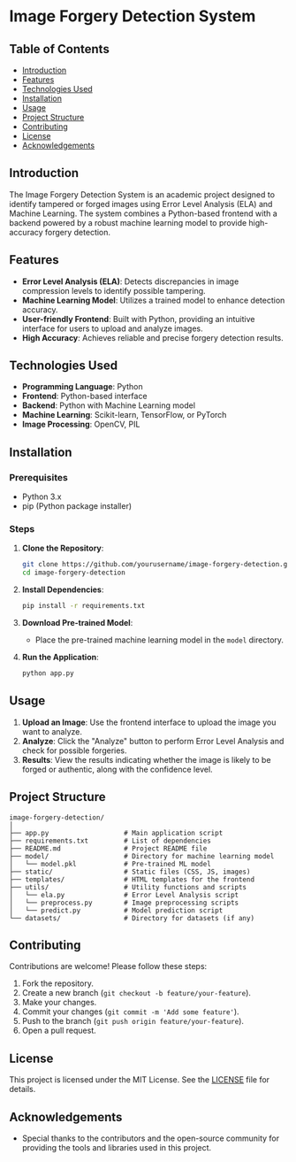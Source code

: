 # Image Forgery Detection System

## Table of Contents
- [Introduction](#introduction)
- [Features](#features)
- [Technologies Used](#technologies-used)
- [Installation](#installation)
- [Usage](#usage)
- [Project Structure](#project-structure)
- [Contributing](#contributing)
- [License](#license)
- [Acknowledgements](#acknowledgements)

## Introduction
The Image Forgery Detection System is an academic project designed to identify tampered or forged images using Error Level Analysis (ELA) and Machine Learning. The system combines a Python-based frontend with a backend powered by a robust machine learning model to provide high-accuracy forgery detection.

## Features
- **Error Level Analysis (ELA)**: Detects discrepancies in image compression levels to identify possible tampering.
- **Machine Learning Model**: Utilizes a trained model to enhance detection accuracy.
- **User-friendly Frontend**: Built with Python, providing an intuitive interface for users to upload and analyze images.
- **High Accuracy**: Achieves reliable and precise forgery detection results.

## Technologies Used
- **Programming Language**: Python
- **Frontend**: Python-based interface
- **Backend**: Python with Machine Learning model
- **Machine Learning**: Scikit-learn, TensorFlow, or PyTorch
- **Image Processing**: OpenCV, PIL

## Installation
### Prerequisites
- Python 3.x
- pip (Python package installer)

### Steps
1. **Clone the Repository**:
   ```bash
   git clone https://github.com/yourusername/image-forgery-detection.git
   cd image-forgery-detection
   ```

2. **Install Dependencies**:
   ```bash
   pip install -r requirements.txt
   ```

3. **Download Pre-trained Model**:
   - Place the pre-trained machine learning model in the `model` directory.

4. **Run the Application**:
   ```bash
   python app.py
   ```

## Usage
1. **Upload an Image**: Use the frontend interface to upload the image you want to analyze.
2. **Analyze**: Click the "Analyze" button to perform Error Level Analysis and check for possible forgeries.
3. **Results**: View the results indicating whether the image is likely to be forged or authentic, along with the confidence level.

## Project Structure
```
image-forgery-detection/
│
├── app.py                   # Main application script
├── requirements.txt         # List of dependencies
├── README.md                # Project README file
├── model/                   # Directory for machine learning model
│   └── model.pkl            # Pre-trained ML model
├── static/                  # Static files (CSS, JS, images)
├── templates/               # HTML templates for the frontend
├── utils/                   # Utility functions and scripts
│   └── ela.py               # Error Level Analysis script
│   └── preprocess.py        # Image preprocessing scripts
│   └── predict.py           # Model prediction script
└── datasets/                # Directory for datasets (if any)
```

## Contributing
Contributions are welcome! Please follow these steps:
1. Fork the repository.
2. Create a new branch (`git checkout -b feature/your-feature`).
3. Make your changes.
4. Commit your changes (`git commit -m 'Add some feature'`).
5. Push to the branch (`git push origin feature/your-feature`).
6. Open a pull request.

## License
This project is licensed under the MIT License. See the [LICENSE](LICENSE) file for details.

## Acknowledgements
- Special thanks to the contributors and the open-source community for providing the tools and libraries used in this project.

